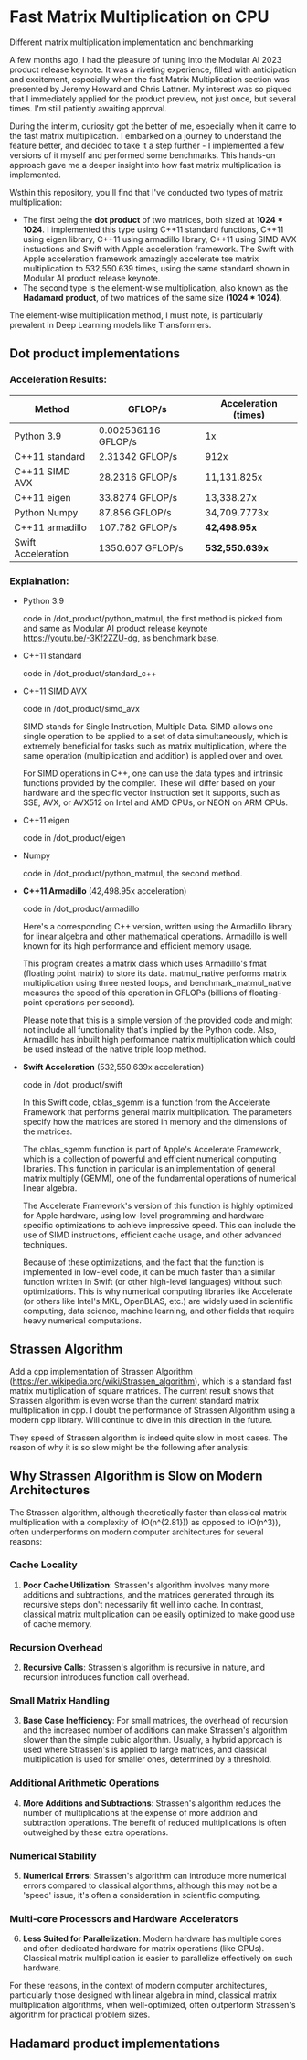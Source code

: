 # Fast Matrix Multiplication on CPU

Different matrix multiplication implementation and benchmarking


A few months ago, I had the pleasure of tuning into the Modular AI 2023 product release keynote. It was a riveting experience, filled with anticipation and excitement, especially when the fast Matrix Multiplication section was presented by Jeremy Howard and Chris Lattner. My interest was so piqued that I immediately applied for the product preview, not just once, but several times. I'm still patiently awaiting approval.


During the interim, curiosity got the better of me, especially when it came to the fast matrix multiplication. I embarked on a journey to understand the feature better, and decided to take it a step further - I implemented a few versions of it myself and performed some benchmarks. This hands-on approach gave me a deeper insight into how fast matrix multiplication is implemented.


Wsthin this repository, you'll find that I've conducted two types of matrix multiplication:
* The first being the __dot product__ of two matrices, both sized at __1024 * 1024__. I implemented this type using C++11 standard functions, C++11 using eigen library, C++11 using armadillo library, C++11 using SIMD AVX instuctions and Swift with Apple acceleration framework. The Swift with Apple acceleration framework amazingly accelerate tse matrix multiplication to 532,550.639 times, using the same standard shown in Modular AI product release keynote.
* The second type is the element-wise multiplication, also known as the __Hadamard product__, of two matrices of the same size __(1024 * 1024)__.

The element-wise multiplication method, I must note, is particularly prevalent in Deep Learning models like Transformers.


## Dot product implementations


### Acceleration Results:
| Method           | GFLOP/s                       |  Acceleration (times)  |
| --------         | --------                      | ------         |
| Python 3.9       | 0.002536116 GFLOP/s |     1x         |
| C++11 standard   | 2.31342 GFLOP/s               |     912x       |
| C++11 SIMD AVX   | 28.2316 GFLOP/s               |     11,131.825x |
| C++11 eigen      | 33.8274 GFLOP/s              |     13,338.27x    |
| Python Numpy            | 87.856 GFLOP/s                |     34,709.7773x   |
| C++11 armadillo  | 107.782 GFLOP/s               |     __42,498.95x__ |
| Swift Acceleration| 1350.607 GFLOP/s             |     __532,550.639x__|


### Explaination:

* Python 3.9

  code in /dot_product/python_matmul, the first method is picked from and same as Modular AI product release keynote https://youtu.be/-3Kf2ZZU-dg, as benchmark base.
  
  
* C++11 standard

  code in /dot_product/standard_c++


* C++11 SIMD AVX

  code in /dot_product/simd_avx

  SIMD stands for Single Instruction, Multiple Data. SIMD allows one single operation to be applied to a set of data simultaneously, which is extremely beneficial for tasks such as matrix multiplication, where the same operation (multiplication and addition) is applied over and over.

  For SIMD operations in C++, one can use the data types and intrinsic functions provided by the compiler. These will differ based on your hardware and the specific vector instruction set it supports, such as SSE, AVX, or AVX512 on Intel and AMD CPUs, or NEON on ARM CPUs.
  
  
* C++11 eigen

  code in /dot_product/eigen

* Numpy

  code in /dot_product/python_matmul, the second method.
  
  
* __C++11 Armadillo__ (42,498.95x acceleration)

  code in /dot_product/armadillo

  Here's a corresponding C++ version, written using the Armadillo library for linear algebra and other mathematical operations. Armadillo is well known for its high performance and efficient memory usage.

  This program creates a matrix class which uses Armadillo's fmat (floating point matrix) to store its data. matmul_native performs matrix multiplication using three nested loops, and benchmark_matmul_native measures the speed of this operation in GFLOPs (billions of floating-point operations per second).

  Please note that this is a simple version of the provided code and might not include all functionality that's implied by the Python code. Also, Armadillo has inbuilt high performance matrix multiplication which could be used instead of the native triple loop method.
  
  
* __Swift Acceleration__ (532,550.639x acceleration)

  code in /dot_product/swift

  In this Swift code, cblas_sgemm is a function from the Accelerate Framework that performs general matrix multiplication. The parameters specify how the matrices are stored in memory and the dimensions of the matrices.


  The cblas_sgemm function is part of Apple's Accelerate Framework, which is a collection of powerful and efficient numerical computing libraries. This function in particular is an implementation of general matrix multiply (GEMM), one of the fundamental operations of numerical linear algebra.


  The Accelerate Framework's version of this function is highly optimized for Apple hardware, using low-level programming and hardware-specific optimizations to achieve impressive speed. This can include the use of SIMD instructions, efficient cache usage, and other advanced techniques.


  Because of these optimizations, and the fact that the function is implemented in low-level code, it can be much faster than a similar function written in Swift (or other high-level languages) without such optimizations. This is why numerical computing libraries like Accelerate (or others like Intel's MKL, OpenBLAS, etc.) are widely used in scientific computing, data science, machine learning, and other fields that require heavy numerical computations.
  
  
  
## Strassen Algorithm

Add a cpp implementation of Strassen Algorithm (https://en.wikipedia.org/wiki/Strassen_algorithm), which is a standard fast matrix multiplication of square matrices. The current result shows that Strassen algorithm is even worse than the current standard matrix multiplication in cpp. I doubt the performance of Strassen Algorithm using a modern cpp library. Will continue to dive in this direction in the future.

They speed of Strassen algorithm is indeed quite slow in most cases. The reason of why it is so slow might be the following after analysis:

## Why Strassen Algorithm is Slow on Modern Architectures

The Strassen algorithm, although theoretically faster than classical matrix multiplication with a complexity of \(O(n^{2.81})\) as opposed to \(O(n^3)\), often underperforms on modern computer architectures for several reasons:

### Cache Locality

1. **Poor Cache Utilization**: Strassen's algorithm involves many more additions and subtractions, and the matrices generated through its recursive steps don't necessarily fit well into cache. In contrast, classical matrix multiplication can be easily optimized to make good use of cache memory.

### Recursion Overhead

2. **Recursive Calls**: Strassen's algorithm is recursive in nature, and recursion introduces function call overhead.

### Small Matrix Handling

3. **Base Case Inefficiency**: For small matrices, the overhead of recursion and the increased number of additions can make Strassen's algorithm slower than the simple cubic algorithm. Usually, a hybrid approach is used where Strassen's is applied to large matrices, and classical multiplication is used for smaller ones, determined by a threshold.

### Additional Arithmetic Operations

4. **More Additions and Subtractions**: Strassen's algorithm reduces the number of multiplications at the expense of more addition and subtraction operations. The benefit of reduced multiplications is often outweighed by these extra operations.

### Numerical Stability

5. **Numerical Errors**: Strassen's algorithm can introduce more numerical errors compared to classical algorithms, although this may not be a 'speed' issue, it's often a consideration in scientific computing.


### Multi-core Processors and Hardware Accelerators

6. **Less Suited for Parallelization**: Modern hardware has multiple cores and often dedicated hardware for matrix operations (like GPUs). Classical matrix multiplication is easier to parallelize effectively on such hardware.

For these reasons, in the context of modern computer architectures, particularly those designed with linear algebra in mind, classical matrix multiplication algorithms, when well-optimized, often outperform Strassen's algorithm for practical problem sizes.



## Hadamard product implementations



